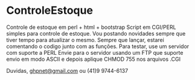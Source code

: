 # ControleEstoque
Controle de estoque em perl + html + bootstrap
Script em CGI/PERL simples para controle de estoque.
Vou postando novidades sempre que tiver tempo para atualizar o mesmo.
Sempre que lançar, estarei comentando o codigo junto com as funções.
Para testar, use um servidor com suporte a PERL
Envie para o servidor usando um FTP que suporte envio em modo ASCII e depois aplique CHMOD 755 nos arquivos .CGI

Duvidas, ghpnet@gmail.com ou (41)9 9744-6137
